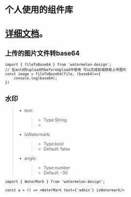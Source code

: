 # 个人使用的组件库

[详细文档](https://wangxiaogang94.github.io/watermelon-design/build/index.html)。
================================================
## 上传的图片文件转base64
```
import { fileToBase64 } from 'watermelon-design';
// 在antd的upload的beforeUpload中使用 可以完成前端获取上传图片
const image = fileToBase64(file, (base64)=>{
    console.log(base64);
})
```
## 水印
> - text:
>   > - Type:String
>   > - 
> - isWatermark:
>   > - Type:bool
>   > - Default: false
> - angle:
>   > - Type:number
>   > - Default: -30
```
import { WaterMark } from 'watermelon-design';

const a = () => <WaterMark text={'admin'} isWatermark/>
```